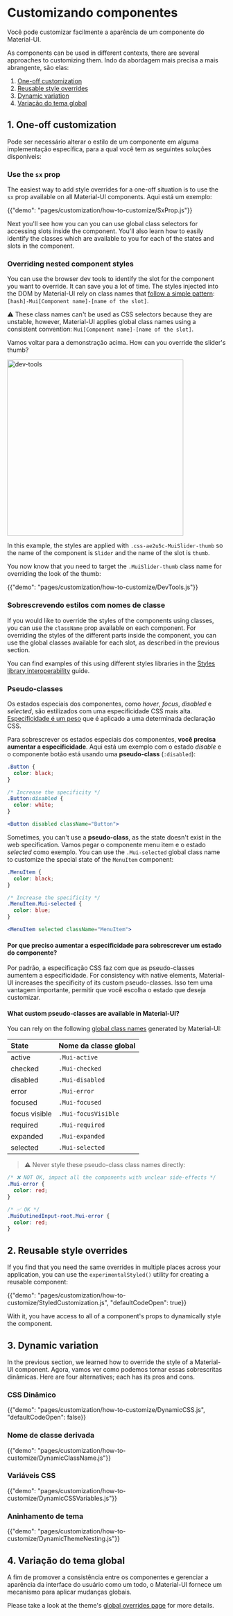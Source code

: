 # Customizando componentes

<p class="description">Você pode customizar facilmente a aparência de um componente do Material-UI.</p>

As components can be used in different contexts, there are several approaches to customizing them. Indo da abordagem mais precisa a mais abrangente, são elas:

1. [One-off customization](#1-one-off-customization)
1. [Reusable style overrides](#2-reusable-style-overrides)
1. [Dynamic variation](#3-dynamic-variation)
1. [Variação do tema global](#4-global-theme-variation)

## 1. One-off customization

Pode ser necessário alterar o estilo de um componente em alguma implementação específica, para a qual você tem as seguintes soluções disponíveis:

### Use the `sx` prop

The easiest way to add style overrides for a one-off situation is to use the `sx` prop available on all Material-UI components. Aqui está um exemplo:

{{"demo": "pages/customization/how-to-customize/SxProp.js"}}

Next you'll see how you can you can use global class selectors for accessing slots inside the component. You'll also learn how to easily identify the classes which are available to you for each of the states and slots in the component.

### Overriding nested component styles

You can use the browser dev tools to identify the slot for the component you want to override. It can save you a lot of time. The styles injected into the DOM by Material-UI rely on class names that [follow a simple pattern](/styles/advanced/#class-names): `[hash]-Mui[Component name]-[name of the slot]`.

⚠️ These class names can't be used as CSS selectors because they are unstable, however, Material-UI applies global class names using a consistent convention: `Mui[Component name]-[name of the slot]`.

Vamos voltar para a demonstração acima. How can you override the slider's thumb?

<img src="/static/images/customization/dev-tools.png" alt="dev-tools" width="406" />

In this example, the styles are applied with `.css-ae2u5c-MuiSlider-thumb` so the name of the component is `Slider` and the name of the slot is `thumb`.

You now know that you need to target the `.MuiSlider-thumb` class name for overriding the look of the thumb:

{{"demo": "pages/customization/how-to-customize/DevTools.js"}}

### Sobrescrevendo estilos com nomes de classe

If you would like to override the styles of the components using classes, you can use the `className` prop available on each component. For overriding the styles of the different parts inside the component, you can use the global classes available for each slot, as described in the previous section.

You can find examples of this using different styles libraries in the [Styles library interoperability](/guides/interoperability/) guide.

### Pseudo-classes

Os estados especiais dos componentes, como *hover*, *focus*, *disabled* e *selected*, são estilizados com uma especificidade CSS mais alta. [Especificidade é um peso](https://developer.mozilla.org/en-US/docs/Web/CSS/Specificity) que é aplicado a uma determinada declaração CSS.

Para sobrescrever os estados especiais dos componentes, **você precisa aumentar a especificidade**. Aqui está um exemplo com o estado *disable* e o componente botão está usando uma **pseudo-class** (`:disabled`):

```css
.Button {
  color: black;
}

/* Increase the specificity */
.Button:disabled {
  color: white;
}
```

```jsx
<Button disabled className="Button">
```

Sometimes, you can't use a **pseudo-class**, as the state doesn't exist in the web specification. Vamos pegar o componente menu item e o estado *selected* como exemplo. You can use the `.Mui-selected` global class name to customize the special state of the `MenuItem` component:

```css
.MenuItem {
  color: black;
}

/* Increase the specificity */
.MenuItem.Mui-selected {
  color: blue;
}
```

```jsx
<MenuItem selected className="MenuItem">
```

#### Por que preciso aumentar a especificidade para sobrescrever um estado do componente?

Por padrão, a especificação CSS faz com que as pseudo-classes aumentem a especificidade. For consistency with native elements, Material-UI increases the specificity of its custom pseudo-classes. Isso tem uma vantagem importante, permitir que você escolha o estado que deseja customizar.

#### What custom pseudo-classes are available in Material-UI?

You can rely on the following [global class names](/styles/advanced/#with-material-ui-core) generated by Material-UI:

| State         | Nome da classe global |
|:------------- |:--------------------- |
| active        | `.Mui-active`         |
| checked       | `.Mui-checked`        |
| disabled      | `.Mui-disabled`       |
| error         | `.Mui-error`          |
| focused       | `.Mui-focused`        |
| focus visible | `.Mui-focusVisible`   |
| required      | `.Mui-required`       |
| expanded      | `.Mui-expanded`       |
| selected      | `.Mui-selected`       |

> ⚠️ Never style these pseudo-class class names directly:

```css
/* ❌ NOT OK, impact all the components with unclear side-effects */
.Mui-error {
  color: red;
}

/* ✅ OK */
.MuiOutinedInput-root.Mui-error {
  color: red;
}
```

## 2. Reusable style overrides

If you find that you need the same overrides in multiple places across your application, you can use the `experimentalStyled()` utility for creating a reusable component:

{{"demo": "pages/customization/how-to-customize/StyledCustomization.js", "defaultCodeOpen": true}}

With it, you have access to all of a component's props to dynamically style the component.

## 3. Dynamic variation

In the previous section, we learned how to override the style of a Material-UI component. Agora, vamos ver como podemos tornar essas sobrescritas dinâmicas. Here are four alternatives; each has its pros and cons.

### CSS Dinâmico

{{"demo": "pages/customization/how-to-customize/DynamicCSS.js", "defaultCodeOpen": false}}

### Nome de classe derivada

{{"demo": "pages/customization/how-to-customize/DynamicClassName.js"}}

### Variáveis CSS

{{"demo": "pages/customization/how-to-customize/DynamicCSSVariables.js"}}

### Aninhamento de tema

{{"demo": "pages/customization/how-to-customize/DynamicThemeNesting.js"}}

## 4. Variação do tema global

A fim de promover a consistência entre os componentes e gerenciar a aparência da interface do usuário como um todo, o Material-UI fornece um mecanismo para aplicar mudanças globais.

Please take a look at the theme's [global overrides page](/customization/theme-components/) for more details.
